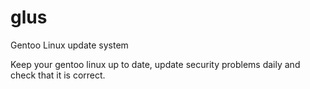 # glus
Gentoo Linux update system

 Keep your gentoo linux up to date, update security problems daily and check that it is correct.
